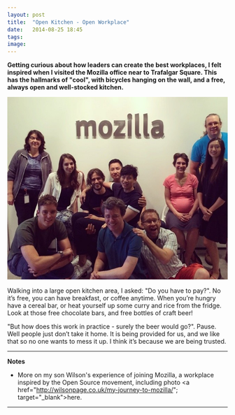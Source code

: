 ```yaml
---
layout: post
title:  "Open Kitchen - Open Workplace"
date:   2014-08-25 18:45
tags: 
image:
---
```


**Getting curious about how leaders can create the best workplaces, I felt inspired when I visited the Mozilla office near to Trafalgar Square. This has the hallmarks of "cool", with bicycles hanging on the wall, and a free, always open and well-stocked kitchen.**

![](/libb/images/mozillateam.jpg)

Walking into a large open kitchen area, I asked: "Do you have to pay?". No it’s free, you can have breakfast, or coffee anytime. When you’re hungry have a cereal bar, or heat yourself up some curry and rice from the fridge. Look at those free chocolate bars, and free bottles of craft beer! 

"But how does this work in practice - surely the beer would go?". Pause. Well people just don’t take it home. It is being provided for us, and we like that so no one wants to mess it up. I think it’s because we are being trusted. 

__________________
<b>Notes</b>

* More on my son Wilson's experience of joining Mozilla, a workplace inspired by the Open Source movement, including photo <a href="http://wilsonpage.co.uk/my-journey-to-mozilla/"; target="_blank">here</a>.

__________________

